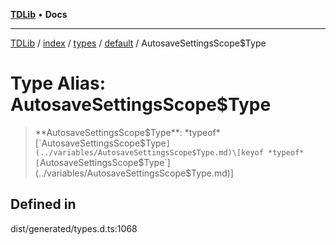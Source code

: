 [**TDLib**](../../../../../../README.md) • **Docs**

***

[TDLib](../../../../../../modules.md) / [index](../../../../../README.md) / [types](../../../README.md) / [default](../README.md) / AutosaveSettingsScope$Type

# Type Alias: AutosaveSettingsScope$Type

> **AutosaveSettingsScope$Type**: *typeof* [`AutosaveSettingsScope$Type`](../variables/AutosaveSettingsScope$Type.md)\[keyof *typeof* [`AutosaveSettingsScope$Type`](../variables/AutosaveSettingsScope$Type.md)\]

## Defined in

dist/generated/types.d.ts:1068
